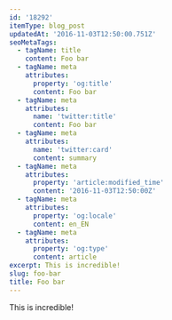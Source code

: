 ```yaml
---
id: '18292'
itemType: blog_post
updatedAt: '2016-11-03T12:50:00.751Z'
seoMetaTags:
  - tagName: title
    content: Foo bar
  - tagName: meta
    attributes:
      property: 'og:title'
      content: Foo bar
  - tagName: meta
    attributes:
      name: 'twitter:title'
      content: Foo bar
  - tagName: meta
    attributes:
      name: 'twitter:card'
      content: summary
  - tagName: meta
    attributes:
      property: 'article:modified_time'
      content: '2016-11-03T12:50:00Z'
  - tagName: meta
    attributes:
      property: 'og:locale'
      content: en_EN
  - tagName: meta
    attributes:
      property: 'og:type'
      content: article
excerpt: This is incredible!
slug: foo-bar
title: Foo bar
---
```


This is incredible!
